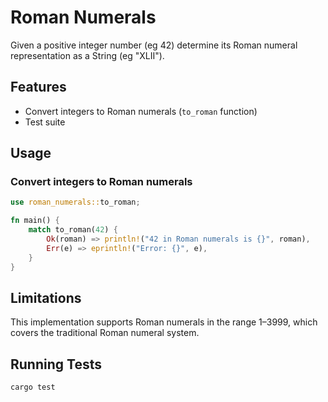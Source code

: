 # Roman Numerals

Given a positive integer number (eg 42) determine its Roman numeral
representation as a String (eg "XLII").

## Features

- Convert integers to Roman numerals (`to_roman` function)
- Test suite

## Usage

### Convert integers to Roman numerals

```rust
use roman_numerals::to_roman;

fn main() {
    match to_roman(42) {
        Ok(roman) => println!("42 in Roman numerals is {}", roman),
        Err(e) => eprintln!("Error: {}", e),
    }
}
```

## Limitations

This implementation supports Roman numerals in the range 1–3999, which covers the traditional Roman numeral system.

## Running Tests

```bash
cargo test
```
